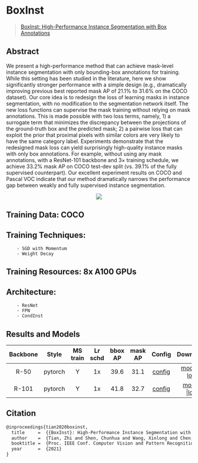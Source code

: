 # BoxInst

> [BoxInst: High-Performance Instance Segmentation with Box Annotations](https://arxiv.org/pdf/2012.02310.pdf)

<!-- [ALGORITHM] -->

## Abstract

We present a high-performance method that can achieve mask-level instance segmentation with only bounding-box annotations for training. While this setting has been studied in the literature, here we show significantly stronger performance with a simple design (e.g., dramatically improving previous best reported mask AP of 21.1% to 31.6% on the COCO dataset). Our core idea is to redesign the loss
of learning masks in instance segmentation, with no modification to the segmentation network itself. The new loss functions can supervise the mask training without relying on mask annotations. This is made possible with two loss terms, namely, 1) a surrogate term that minimizes the discrepancy between the projections of the ground-truth box and the predicted mask; 2) a pairwise loss that can exploit the prior that proximal pixels with similar colors are very likely to have the same category label. Experiments demonstrate that the redesigned mask loss can yield surprisingly high-quality instance masks with only box annotations. For example, without using any mask annotations, with a ResNet-101 backbone and 3× training schedule, we achieve 33.2% mask AP on COCO test-dev split (vs. 39.1% of the fully supervised counterpart). Our excellent experiment results on COCO and Pascal VOC indicate that our method dramatically narrows the performance gap between weakly and fully supervised instance segmentation.

<div align=center>
<img src="https://user-images.githubusercontent.com/57584090/209087723-756b76d7-5061-4000-a93c-df1194a439a0.png"/>
</div>

## Training Data: COCO

## Training Techniques:
        - SGD with Momentum
        - Weight Decay
      
## Training Resources: 8x A100 GPUs
      
## Architecture:
        - ResNet
        - FPN
        - CondInst

## Results and Models

| Backbone |  Style  | MS train | Lr schd | bbox AP | mask AP |                   Config                    |                                                                                                                                                  Download                                                                                                                                                   |
| :------: | :-----: | :------: | :-----: | :-----: | :-----: | :-----------------------------------------: | :---------------------------------------------------------------------------------------------------------------------------------------------------------------------------------------------------------------------------------------------------------------------------------------------------------: |
|   R-50   | pytorch |    Y     |   1x    |  39.6   |  31.1   | [config](./boxinst_r50_fpn_ms-90k_coco.py)  |  [model](https://download.openmmlab.com/mmdetection/v3.0/boxinst/boxinst_r50_fpn_ms-90k_coco/boxinst_r50_fpn_ms-90k_coco_20221228_163052-6add751a.pth) \| [log](https://download.openmmlab.com/mmdetection/v3.0/boxinst/boxinst_r50_fpn_ms-90k_coco/boxinst_r50_fpn_ms-90k_coco_20221228_163052.log.json)   |
|  R-101   | pytorch |    Y     |   1x    |  41.8   |  32.7   | [config](./boxinst_r101_fpn_ms-90k_coco.py) | [model](https://download.openmmlab.com/mmdetection/v3.0/boxinst/boxinst_r101_fpn_ms-90k_coco/boxinst_r101_fpn_ms-90k_coco_20221229_145106-facf375b.pth) \|[log](https://download.openmmlab.com/mmdetection/v3.0/boxinst/boxinst_r101_fpn_ms-90k_coco/boxinst_r101_fpn_ms-90k_coco_20221229_145106.log.json) |

## Citation

```latex
@inproceedings{tian2020boxinst,
  title     =  {{BoxInst}: High-Performance Instance Segmentation with Box Annotations},
  author    =  {Tian, Zhi and Shen, Chunhua and Wang, Xinlong and Chen, Hao},
  booktitle =  {Proc. IEEE Conf. Computer Vision and Pattern Recognition (CVPR)},
  year      =  {2021}
}
```
